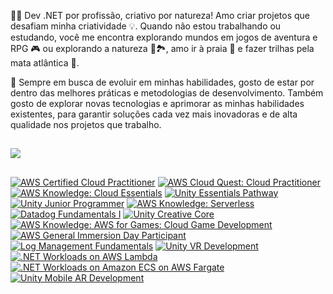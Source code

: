 👨‍💻 Dev .NET por profissão, criativo por natureza! Amo criar projetos que desafiam minha criatividade 💡. 
Quando não estou trabalhando ou estudando, você me encontra explorando mundos em jogos de aventura e RPG 🎮 ou explorando a natureza 🌴🏞️, amo ir à praia 🌊 e fazer trilhas pela mata atlântica 🌿.

🔎 Sempre em busca de evoluir em minhas habilidades, gosto de estar por dentro das melhores práticas e metodologias de desenvolvimento. Também gosto de explorar novas tecnologias e aprimorar as minhas habilidades existentes, para garantir soluções cada vez mais inovadoras e de alta qualidade nos projetos que trabalho.

## 

<div>
  <img src="https://github-readme-stats.vercel.app/api/top-langs/?username=vitormartins1&layout=compact&langs_count=14&hide=xslt,php,html,css,scss,shell,smalltalk"/> <!-- c%2B%2B -->
</div>

##

<!--START_SECTION:badges-->
[![AWS Certified Cloud Practitioner](https://images.credly.com/size/85x85/images/00634f82-b07f-4bbd-a6bb-53de397fc3a6/image.png)](http://www.credly.com/badges/d6a72e5b-241b-4c19-af65-30ec9c78c258 "AWS Certified Cloud Practitioner")
[![AWS Cloud Quest: Cloud Practitioner](https://images.credly.com/size/85x85/images/2784d0d8-327c-406f-971e-9f0e15097003/image.png)](http://www.credly.com/badges/ae53f3cb-fb84-4088-9f70-b9e023a497ab "AWS Cloud Quest: Cloud Practitioner")
[![AWS Knowledge: Cloud Essentials](https://images.credly.com/size/85x85/images/ec621e2a-c8f0-4459-806c-ae11829d372a/image.png)](http://www.credly.com/badges/479b61f4-8a36-4684-ad7e-e5fc5455707e "AWS Knowledge: Cloud Essentials")
[![Unity Essentials Pathway](https://images.credly.com/size/85x85/images/2ebece18-451f-4f69-868a-9b5edac57567/image.png)](http://www.credly.com/badges/ebef9854-7d1a-41a6-a901-5c193b0f5e25 "Unity Essentials Pathway")
[![Unity Junior Programmer](https://images.credly.com/size/85x85/images/03d1c2f6-6182-49bd-b5af-2ef6d28b5383/image.png)](http://www.credly.com/badges/dd2d5c67-39e7-44be-bc62-595697786865 "Unity Junior Programmer")
[![AWS Knowledge: Serverless](https://images.credly.com/size/85x85/images/e07c6cc4-b737-4d7e-8ce8-66b6b7a60367/image.png)](http://www.credly.com/badges/b8b373ca-954e-4604-a47f-f3cfe7e52bf5 "AWS Knowledge: Serverless")
[![Datadog Fundamentals I](https://images.credly.com/size/85x85/images/cef11d4b-c843-4b7d-8fd2-d562181f1656/image.png)](http://www.credly.com/badges/03bc0dc9-fc0d-45fe-8bb1-d4d8b10e1b1d "Datadog Fundamentals I")
[![Unity Creative Core](https://images.credly.com/size/85x85/images/24c48b7e-6c7b-4763-91e7-379565ba4e42/image.png)](http://www.credly.com/badges/57552fe8-4349-40ee-8d80-3b904e72fa08 "Unity Creative Core")
[![AWS Knowledge: AWS for Games: Cloud Game Development](https://images.credly.com/size/85x85/images/1e1e332c-cbe5-4358-9491-748cc5c5d15f/image.png)](http://www.credly.com/badges/9928d98a-7953-492b-a84e-23a5820a4028 "AWS Knowledge: AWS for Games: Cloud Game Development")
[![AWS General Immersion Day Participant](https://images.credly.com/size/85x85/images/52fa067b-fd7b-4083-bd36-b554cd134773/image.png)](http://www.credly.com/badges/b636f4f5-91c0-419a-96c2-085ae106bd5a "AWS General Immersion Day Participant")
[![Log Management Fundamentals](https://images.credly.com/size/85x85/images/26692a79-c6c3-48c0-bfba-8543d6fc2cec/image.png)](http://www.credly.com/badges/48687d16-6218-4a09-857d-3431312248b7 "Log Management Fundamentals")
[![Unity VR Development](https://images.credly.com/size/85x85/images/e0d9d005-83fd-404d-816e-9957220f2316/image.png)](http://www.credly.com/badges/7532a1d0-97b0-4e89-b568-e9f022aa1465 "Unity VR Development")
[![.NET Workloads on AWS Lambda](https://images.credly.com/size/85x85/images/221e7d7f-bceb-422e-8c31-436ecbcda614/image.png)](http://www.credly.com/badges/f2b55148-9c5f-4766-99d0-c5975569d20c ".NET Workloads on AWS Lambda")
[![.NET Workloads on Amazon ECS on AWS Fargate](https://images.credly.com/size/85x85/images/7e5e1967-439e-48e5-a913-625c712b2dc5/image.png)](http://www.credly.com/badges/3fe9ebcd-7ed3-484c-9263-285a96f51556 ".NET Workloads on Amazon ECS on AWS Fargate")
[![Unity Mobile AR Development](https://images.credly.com/size/85x85/images/40afed7b-df8f-44a9-9933-509cdf4abbc3/image.png)](http://www.credly.com/badges/427db297-0914-49b0-98a5-c3aa5838e388 "Unity Mobile AR Development")
<!--END_SECTION:badges-->

